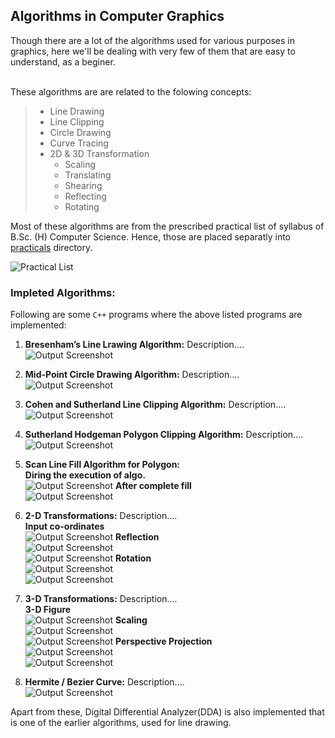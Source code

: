 ## Algorithms in Computer Graphics

Though there are a lot of the algorithms used for various purposes in graphics, here we'll be dealing with very few of them that are easy to understand, as a beginer.<br /> <br />

These algorithms are are related to the folowing concepts:<br />
> * Line Drawing
> * Line Clipping
> * Circle Drawing
> * Curve Tracing
> * 2D & 3D Transformation
>   * Scaling
>   * Translating
>   * Shearing
>   * Reflecting
>   * Rotating

Most of these algorithms are from the prescribed practical list of syllabus of B.Sc. (H) Computer Science. Hence, those are placed separatly into [practicals](https://github.com/ravi-prakash1907/Computer-Graphics/tree/master/C%2B%2B%20Programms/practicals) directory. <br />

![Practical List](practicals/practicalList.png)

### Impleted Algorithms:

Following are some ```C++``` programs where the above listed programs are implemented: <br />

1. **Bresenham’s Line Lrawing Algorithm:** Description.... <br />
![Output Screenshot](practicals/outputs/1.png)

2. **Mid-Point Circle Drawing Algorithm:** Description.... <br />
![Output Screenshot](practicals/outputs/2.png)

3. **Cohen and Sutherland Line Clipping Algorithm:** Description.... <br />
![Output Screenshot](practicals/outputs/3.png)

4. **Sutherland Hodgeman Polygon Clipping Algorithm:** Description.... <br />
![Output Screenshot](practicals/outputs/4.png)

5. **Scan Line Fill Algorithm for Polygon:**<br />
    **Diring the execution of algo.**<br />
![Output Screenshot](practicals/outputs/5_1.png)
    **After complete fill**<br />
![Output Screenshot](practicals/outputs/5_2.png)

6. **2-D Transformations:** Description.... <br />
    **Input co-ordinates**<br />
![Output Screenshot](practicals/outputs/6_0.png)
    **Reflection**<br />
![Output Screenshot](practicals/outputs/6_1.png)
    <br />
![Output Screenshot](practicals/outputs/6_2.png)
    **Rotation**<br />
![Output Screenshot](practicals/outputs/6_3.png)
    <br />
![Output Screenshot](practicals/outputs/6_4.png)

7. **3-D Transformations:** Description.... <br />
    **3-D Figure**<br />
![Output Screenshot](practicals/outputs/7_0.png)
    **Scaling**<br />
![Output Screenshot](practicals/outputs/7_1.png)
    <br />
![Output Screenshot](practicals/outputs/7_2.png)
    **Perspective Projection**<br />
![Output Screenshot](practicals/outputs/7_3.png)
    <br />
![Output Screenshot](practicals/outputs/7_4.png)

8. **Hermite / Bezier Curve:** Description.... <br />
![Output Screenshot](practicals/outputs/8.png)

Apart from these, Digital Differential Analyzer(DDA) is also implemented that is one of the earlier algorithms, used for line drawing.